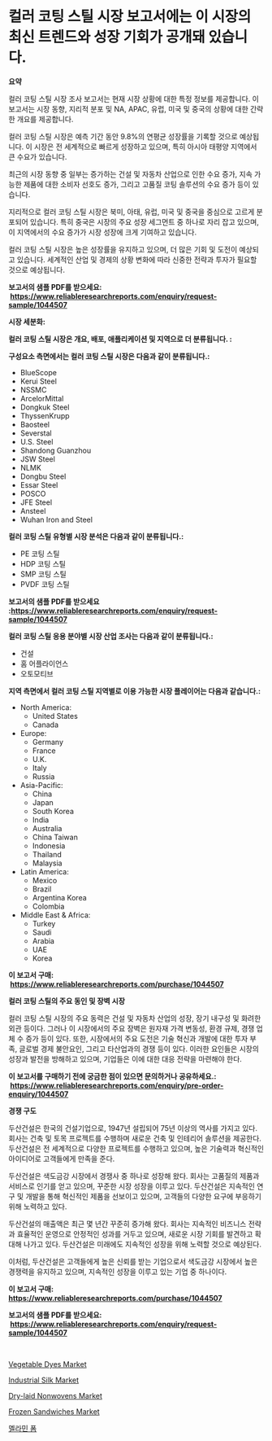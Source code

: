 <p><h1>컬러 코팅 스틸 시장 보고서에는 이 시장의 최신 트렌드와 성장 기회가 공개돼 있습니다.</h1></p><p><strong>요약</strong></p>
<p><p>컬러 코팅 스틸 시장 조사 보고서는 현재 시장 상황에 대한 특정 정보를 제공합니다. 이 보고서는 시장 동향, 지리적 분포 및 NA, APAC, 유럽, 미국 및 중국의 상황에 대한 간략한 개요를 제공합니다.</p><p>컬러 코팅 스틸 시장은 예측 기간 동안 9.8%의 연평균 성장률을 기록할 것으로 예상됩니다. 이 시장은 전 세계적으로 빠르게 성장하고 있으며, 특히 아시아 태평양 지역에서 큰 수요가 있습니다.</p><p>최근의 시장 동향 중 일부는 증가하는 건설 및 자동차 산업으로 인한 수요 증가, 지속 가능한 제품에 대한 소비자 선호도 증가, 그리고 고품질 코팅 솔루션의 수요 증가 등이 있습니다.</p><p>지리적으로 컬러 코팅 스틸 시장은 북미, 아태, 유럽, 미국 및 중국을 중심으로 고르게 분포되어 있습니다. 특히 중국은 시장의 주요 성장 세그먼트 중 하나로 자리 잡고 있으며, 이 지역에서의 수요 증가가 시장 성장에 크게 기여하고 있습니다.</p><p>컬러 코팅 스틸 시장은 높은 성장률을 유지하고 있으며, 더 많은 기회 및 도전이 예상되고 있습니다. 세계적인 산업 및 경제의 상황 변화에 따라 신중한 전략과 투자가 필요할 것으로 예상됩니다.</p></p>
<p><strong>보고서의 샘플 PDF를 받으세요: &nbsp;<a href="https://www.reliableresearchreports.com/enquiry/request-sample/1044507">https://www.reliableresearchreports.com/enquiry/request-sample/1044507</a></strong></p>
<p><strong>시장 세분화:</strong></p>
<p><strong> 컬러 코팅 스틸 시장은 개요, 배포, 애플리케이션 및 지역으로 더 분류됩니다. :</strong></p>
<p><strong>구성요소 측면에서는 컬러 코팅 스틸 시장은 다음과 같이 분류됩니다.:</strong></p>
<p><ul><li>BlueScope</li><li>Kerui Steel</li><li>NSSMC</li><li>ArcelorMittal</li><li>Dongkuk Steel</li><li>ThyssenKrupp</li><li>Baosteel</li><li>Severstal</li><li>U.S. Steel</li><li>Shandong Guanzhou</li><li>JSW Steel</li><li>NLMK</li><li>Dongbu Steel</li><li>Essar Steel</li><li>POSCO</li><li>JFE Steel</li><li>Ansteel</li><li>Wuhan Iron and Steel</li></ul></p>
<p><strong> 컬러 코팅 스틸 유형별 시장 분석은 다음과 같이 분류됩니다.:</strong></p>
<p><ul><li>PE 코팅 스틸</li><li>HDP 코팅 스틸</li><li>SMP 코팅 스틸</li><li>PVDF 코팅 스틸</li></ul></p>
<p><strong>보고서의 샘플 PDF를 받으세요 :<a href="https://www.reliableresearchreports.com/enquiry/request-sample/1044507">https://www.reliableresearchreports.com/enquiry/request-sample/1044507</a></strong></p>
<p><strong> 컬러 코팅 스틸 응용 분야별 시장 산업 조사는 다음과 같이 분류됩니다.:</strong></p>
<p><ul><li>건설</li><li>홈 어플라이언스</li><li>오토모티브</li></ul></p>
<p><strong>지역 측면에서 컬러 코팅 스틸 지역별로 이용 가능한 시장 플레이어는 다음과 같습니다.:</strong></p>
<p><ul>
    <li>
        North America:
        <ul>
            <li>United States</li>
            <li>Canada</li>
        </ul>
    </li>
    <li>
        Europe:
        <ul>
            <li>Germany</li>
            <li>France</li>
            <li>U.K.</li>
            <li>Italy</li>
            <li>Russia</li>
        </ul>
    </li>
    <li>
        Asia-Pacific:
        <ul>
            <li>China</li>
            <li>Japan</li>
            <li>South Korea</li>
            <li>India</li>
            <li>Australia</li>
            <li>China Taiwan</li>
            <li>Indonesia</li>
            <li>Thailand</li>
            <li>Malaysia</li>
        </ul>
    </li>
    <li>
        Latin America:
        <ul>
            <li>Mexico</li>
            <li>Brazil</li>
            <li>Argentina Korea</li>
            <li>Colombia</li>
        </ul>
    </li>
    <li>
        Middle East & Africa:
        <ul>
            <li>Turkey</li>
            <li>Saudi</li>
            <li>Arabia</li>
            <li>UAE</li>
            <li>Korea</li>
        </ul>
    </li>
    </ul></p>
<p><strong>이 보고서 구매: &nbsp;<a href="https://www.reliableresearchreports.com/purchase/1044507">https://www.reliableresearchreports.com/purchase/1044507</a></strong></p>
<p><strong>컬러 코팅 스틸의 주요 동인 및 장벽 시장</strong></p>
<p><p>컬러 코팅 스틸 시장의 주요 동력은 건설 및 자동차 산업의 성장, 장기 내구성 및 화려한 외관 등이다. 그러나 이 시장에서의 주요 장벽은 원자재 가격 변동성, 환경 규제, 경쟁 업체 수 증가 등이 있다. 또한, 시장에서의 주요 도전은 기술 혁신과 개발에 대한 투자 부족, 글로벌 경제 불안요인, 그리고 타산업과의 경쟁 등이 있다. 이러한 요인들은 시장의 성장과 발전을 방해하고 있으며, 기업들은 이에 대한 대응 전략을 마련해야 한다.</p></p>
<p><strong>이 보고서를 구매하기 전에 궁금한 점이 있으면 문의하거나 공유하세요.: &nbsp;<a href="https://www.reliableresearchreports.com/enquiry/pre-order-enquiry/1044507">https://www.reliableresearchreports.com/enquiry/pre-order-enquiry/1044507</a></strong></p>
<p><strong>경쟁 구도</strong></p>
<p><p>두산건설은 한국의 건설기업으로, 1947년 설립되어 75년 이상의 역사를 가지고 있다. 회사는 건축 및 토목 프로젝트를 수행하며 새로운 건축 및 인테리어 솔루션을 제공한다. 두산건설은 전 세계적으로 다양한 프로젝트를 수행하고 있으며, 높은 기술력과 혁신적인 아이디어로 고객들에게 만족을 준다.</p><p>두산건설은 색도금강 시장에서 경쟁사 중 하나로 성장해 왔다. 회사는 고품질의 제품과 서비스로 인기를 얻고 있으며, 꾸준한 시장 성장을 이루고 있다. 두산건설은 지속적인 연구 및 개발을 통해 혁신적인 제품을 선보이고 있으며, 고객들의 다양한 요구에 부응하기 위해 노력하고 있다.</p><p>두산건설의 매출액은 최근 몇 년간 꾸준히 증가해 왔다. 회사는 지속적인 비즈니스 전략과 효율적인 운영으로 안정적인 성과를 거두고 있으며, 새로운 시장 기회를 발견하고 확대해 나가고 있다. 두산건설은 미래에도 지속적인 성장을 위해 노력할 것으로 예상된다.</p><p>이처럼, 두산건설은 고객들에게 높은 신뢰를 받는 기업으로서 색도금강 시장에서 높은 경쟁력을 유지하고 있으며, 지속적인 성장을 이루고 있는 기업 중 하나이다.</p></p>
<p><strong>이 보고서 구매: &nbsp; <a href="https://www.reliableresearchreports.com/purchase/1044507">https://www.reliableresearchreports.com/purchase/1044507</a></strong></p>
<p><strong>보고서의 샘플 PDF를 받으세요: &nbsp;<a href="https://www.reliableresearchreports.com/enquiry/request-sample/1044507">https://www.reliableresearchreports.com/enquiry/request-sample/1044507</a></strong><strong></strong></p>
<p>&nbsp;</p>
<p><p><a href="https://github.com/Paul14Anderson63/Market-Research-Report-List-3/blob/main/vegetable-dyes-market.md">Vegetable Dyes Market</a></p><p><a href="https://github.com/mabutironaldo/Market-Research-Report-List-3/blob/main/industrial-silk-market.md">Industrial Silk Market</a></p><p><a href="https://rainy-horn-d69.notion.site/Dry-laid-Nonwovens-Market-Size-and-Growth-Market-Segmentation-Regional-and-Country-Breakdowns-and-857064795a1944a898604f390c2f7dd3">Dry-laid Nonwovens Market</a></p><p><a href="https://view.publitas.com/reportprime-1/frozen-sandwiches-market-research-report-unlocks-analysis-on-the-market-financial-status-market-size-and-market-revenue-upto-2031/">Frozen Sandwiches Market</a></p><p><a href="https://github.com/hxzi07639916/Market-Research-Report-List-1/blob/main/1710430190435.md">멜라민 폼</a></p></p>